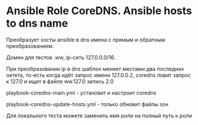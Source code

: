 # Ansible Role CoreDNS.  Ansible hosts to dns name

Преобразует хосты ansible в dns имена с прямым и обратным преобразованием. 

Домен для тестов .ww, ip-сеть 127.0.0.0/16. 

При преобразовании ip в dns шаблон меняет местами два последних октета, то-есть когда идёт запрос имени 127.0.0.2, coredns ловит запрос к 127.0 и ищет в файле ww.127.0 запись 2.0

playbook-coredns-main.yml - установит и настроит coredns

playbook-coredns-update-hosts.yml - только обновит файлы зон

Для локального теста можете заменить имя роли на полный путь к роли

